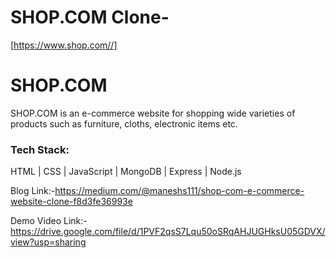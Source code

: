 <span><h1>SHOP.COM Clone-</h1>[https://www.shop.com//]</span>
<img src="" alt=""></img>
<img src="" alt=""></img>
<img src="" alt=""></img>
<img src="" alt=""></img>
<img src="" alt=""></img>

<h1>SHOP.COM</h1>
<p>SHOP.COM is an e-commerce website for shopping wide varieties of products such as furniture, cloths, electronic items etc.</p>
<h3>Tech Stack:</h3>
<p>HTML | CSS | JavaScript | MongoDB | Express | Node.js</p>



Blog Link:-https://medium.com/@maneshs111/shop-com-e-commerce-website-clone-f8d3fe36993e

Demo Video Link:-https://drive.google.com/file/d/1PVF2qsS7Lqu50oSRqAHJUGHksU05GDVX/view?usp=sharing

